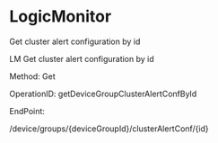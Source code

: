 #     LogicMonitor


Get cluster alert configuration by id

LM Get cluster alert configuration by id

Method: Get

OperationID: getDeviceGroupClusterAlertConfById

EndPoint:

/device/groups/{deviceGroupId}/clusterAlertConf/{id}

